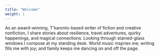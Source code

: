 ```yaml
---
title: "Welcome"
weight: 1
---
```


As an award-winning, T'karonto-based writer of fiction and creative nonfiction, I share stories about resilience, travel adventures, quirky happenings, and magical connections. Looking through stained-glass windows I compose at my standing desk. World music inspries me; writing fills me with joy; and family keeps me dancing on and off the page. 
